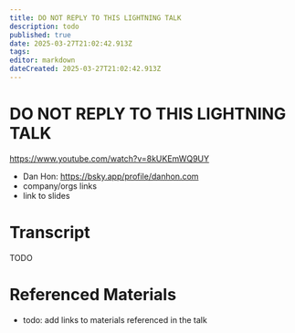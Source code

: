 ```yaml
---
title: DO NOT REPLY TO THIS LIGHTNING TALK
description: todo
published: true
date: 2025-03-27T21:02:42.913Z
tags: 
editor: markdown
dateCreated: 2025-03-27T21:02:42.913Z
---
```


# DO NOT REPLY TO THIS LIGHTNING TALK
https://www.youtube.com/watch?v=8kUKEmWQ9UY
- Dan Hon: https://bsky.app/profile/danhon.com
- company/orgs links
- link to slides

# Transcript
TODO

# Referenced Materials
- todo: add links to materials referenced in the talk